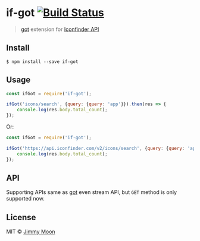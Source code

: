 # if-got [![Build Status](https://travis-ci.org/ragingwind/if-got.svg?branch=master)](https://travis-ci.org/ragingwind/if-got)

> [got](https://github.com/sindresorhus/got) extension for [Iconfinder API](http://developer.iconfinder.com/)


## Install

```
$ npm install --save if-got
```


## Usage

```js
const ifGot = require('if-got');

ifGot('icons/search', {query: {query: 'app'}}).then(res => {
	console.log(res.body.total_count);
});
```

Or:

```js
const ifGot = require('if-got');

ifGot('https://api.iconfinder.com/v2/icons/search', {query: {query: 'app'}}).then(res => {
	console.log(res.body.total_count);
});
```


## API

Supporting APIs same as [got](https://github.com/sindresorhus/got) even stream API, but `GET` method is only supported now.

## License

MIT © [Jimmy Moon](http://ragingwind.me)
